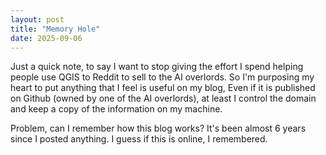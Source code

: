 ```yaml
---
layout: post
title: "Memory Hole"
date: 2025-09-06
---
```


Just a quick note, to say I want to stop giving the effort I spend helping people use QGIS to Reddit to sell to the AI overlords. So I'm purposing my heart to put anything that I feel is useful on my blog, Even if it is published on Github (owned by one of the AI overlords), at least I control the domain and keep a copy of the information on my machine.

Problem, can I remember how this blog works? It's been almost 6 years since I posted anything. I guess if this is online, I remembered.
